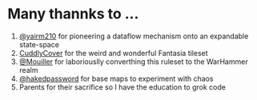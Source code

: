 # Many thannks to ...

1. [@yairm210](https://github.com/yairm210/Unciv) for pioneering a dataflow mechanism onto an expandable state-space
2. [CuddlyCover]() for the weird and wonderful Fantasia tileset
3. [@Mouiller](https://github.com/mouillerart/UncivWarhammer) for laboriouslly converthing this ruleset to the WarHammer realm
4. [@hakedpassword](https://github.com/hackedpassword/NextgenMaps-Labs) for base maps to experiment with chaos
5. Parents for their sacrifice so I have the education to grok code
